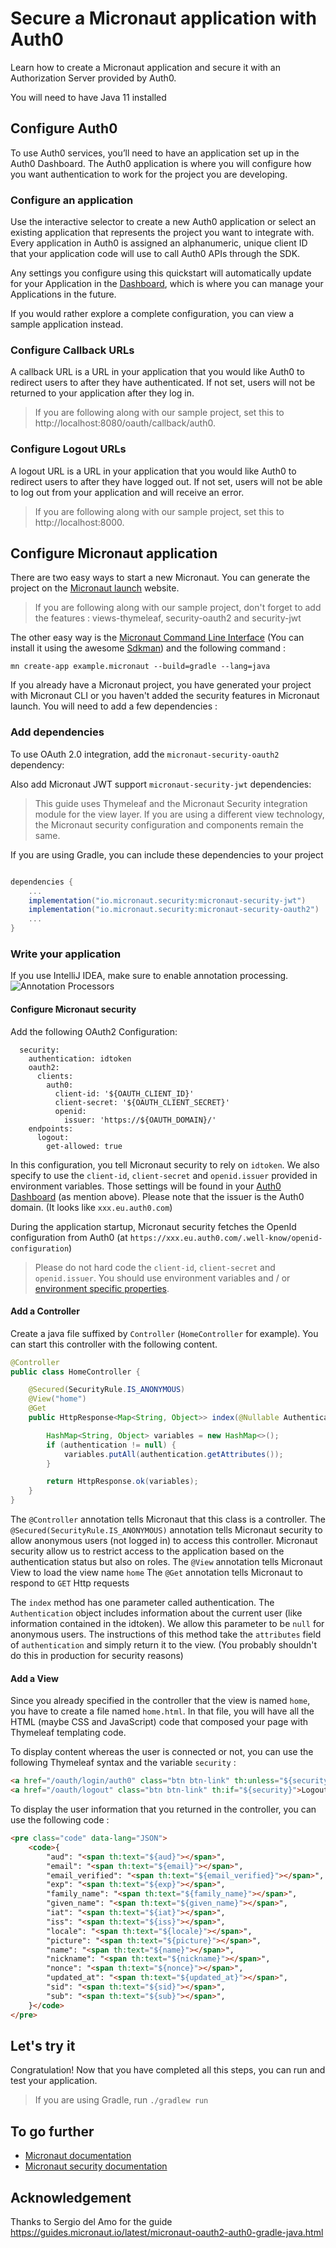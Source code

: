 # Secure a Micronaut application with Auth0

Learn how to create a Micronaut application and secure it with an Authorization Server provided by Auth0.

You will need to have Java 11 installed

## Configure Auth0

To use Auth0 services, you’ll need to have an application set up in the Auth0 Dashboard. The Auth0 application is where you will configure how you want authentication to work for the project you are developing.

### Configure an application

Use the interactive selector to create a new Auth0 application or select an existing application that represents the project you want to integrate with. Every application in Auth0 is assigned an alphanumeric, unique client ID that your application code will use to call Auth0 APIs through the SDK.

Any settings you configure using this quickstart will automatically update for your Application in the [Dashboard](https://manage.auth0.com/dashboard/), which is where you can manage your Applications in the future.

If you would rather explore a complete configuration, you can view a sample application instead.

### Configure Callback URLs 

A callback URL is a URL in your application that you would like Auth0 to redirect users to after they have authenticated. If not set, users will not be returned to your application after they log in.

> If you are following along with our sample project, set this to http://localhost:8080/oauth/callback/auth0.

### Configure Logout URLs

A logout URL is a URL in your application that you would like Auth0 to redirect users to after they have logged out. If not set, users will not be able to log out from your application and will receive an error.

> If you are following along with our sample project, set this to http://localhost:8000.

## Configure Micronaut application

There are two easy ways to start a new Micronaut. You can generate the project on the [Micronaut launch](https://micronaut.io/launch/) website. 
> If you are following along with our sample project, don't forget to add the features : views-thymeleaf, security-oauth2 and security-jwt

The other easy way is the [Micronaut Command Line Interface](https://docs.micronaut.io/latest/guide/#cli) (You can install it using the awesome [Sdkman](https://sdkman.io/)) and the following command : 

`mn create-app example.micronaut --build=gradle --lang=java`

If you already have a Micronaut project, you have generated your project with Micronaut CLI or you haven't added the security features in Micronaut launch. You will need to add a few dependencies :

### Add dependencies

To use OAuth 2.0 integration, add the `micronaut-security-oauth2` dependency:

Also add Micronaut JWT support `micronaut-security-jwt` dependencies:

> This guide uses Thymeleaf and the Micronaut Security integration module for the view layer. If you are using a different view technology, the Micronaut security configuration and components remain the same.

If you are using Gradle, you can include these dependencies to your project
```groovy

dependencies {
    ...
    implementation("io.micronaut.security:micronaut-security-jwt")
    implementation("io.micronaut.security:micronaut-security-oauth2")
    ...
}
```

### Write your application

If you use IntelliJ IDEA, make sure to enable annotation processing.
![Annotation Processors](docs/annotationprocessorsintellij.png)

#### Configure Micronaut security

Add the following OAuth2 Configuration:

```
  security:
    authentication: idtoken 
    oauth2:
      clients:
        auth0: 
          client-id: '${OAUTH_CLIENT_ID}' 
          client-secret: '${OAUTH_CLIENT_SECRET}' 
          openid:
            issuer: 'https://${OAUTH_DOMAIN}/' 
    endpoints:
      logout:
        get-allowed: true 
```
In this configuration, you tell Micronaut security to rely on `idtoken`. 
We also specify to use the `client-id`, `client-secret` and `openid.issuer` provided in environment variables. Those settings will be found in your [Auth0 Dashboard](https://manage.auth0.com/dashboard/) (as mention above). Please note that the issuer is the Auth0 domain. (It looks like `xxx.eu.auth0.com`)

During the application startup, Micronaut security fetches the OpenId configuration from Auth0 (at `https://xxx.eu.auth0.com/.well-know/openid-configuration`) 

> Please do not hard code the `client-id`, `client-secret` and `openid.issuer`. You should use environment variables and / or [environment specific properties](https://docs.micronaut.io/latest/guide/#propertySource).

#### Add a Controller

Create a java file suffixed by `Controller` (`HomeController` for example). 
You can start this controller with the following content.

```java
@Controller
public class HomeController {

    @Secured(SecurityRule.IS_ANONYMOUS)
    @View("home") 
    @Get
    public HttpResponse<Map<String, Object>> index(@Nullable Authentication authentication) {

        HashMap<String, Object> variables = new HashMap<>();
        if (authentication != null) {
            variables.putAll(authentication.getAttributes());
        }

        return HttpResponse.ok(variables);
    }
}
```

The `@Controller` annotation tells Micronaut that this class is a controller.
The `@Secured(SecurityRule.IS_ANONYMOUS)` annotation tells Micronaut security to allow anonymous users (not logged in) to access this controller. Micronaut security allow us to restrict access to the application based on the authentication status but also on roles.
The `@View` annotation tells Micronaut View to load the view name `home` 
The `@Get` annotation tells Micronaut to respond to `GET` Http requests

The `index` method has one parameter called authentication. The `Authentication` object includes information about the current user (like information contained in the idtoken). We allow this parameter to be `null` for anonymous users. The instructions of this method take the `attributes` field of `authentication` and simply return it to the view. (You probably shouldn't do this in production for security reasons)

#### Add a View

Since you already specified in the controller that the view is named `home`, you have to create a file named `home.html`.
In that file, you will have all the HTML (maybe CSS and JavaScript) code that composed your page with Thymeleaf templating code. 

To display content whereas the user is connected or not, you can use the following Thymeleaf syntax and the variable `security` : 
```html
<a href="/oauth/login/auth0" class="btn btn-link" th:unless="${security}">Enter</a>
<a href="/oauth/logout" class="btn btn-link" th:if="${security}">Logout</a>
```

To display the user information that you returned in the controller, you can use the following code : 
```html
<pre class="code" data-lang="JSON">
    <code>{
        "aud": "<span th:text="${aud}"></span>",
        "email": "<span th:text="${email}"></span>",
        "email_verified": "<span th:text="${email_verified}"></span>",
        "exp": "<span th:text="${exp}"></span>",
        "family_name": "<span th:text="${family_name}"></span>",
        "given_name": "<span th:text="${given_name}"></span>",
        "iat": "<span th:text="${iat}"></span>",
        "iss": "<span th:text="${iss}"></span>",
        "locale": "<span th:text="${locale}"></span>",
        "picture": "<span th:text="${picture}"></span>",
        "name": "<span th:text="${name}"></span>",
        "nickname": "<span th:text="${nickname}"></span>",
        "nonce": "<span th:text="${nonce}"></span>",
        "updated_at": "<span th:text="${updated_at}"></span>",
        "sid": "<span th:text="${sid}"></span>",
        "sub": "<span th:text="${sub}"></span>",
    }</code>
</pre>
```

## Let's try it

Congratulation! Now that you have completed all this steps, you can run and test your application. 
> If you are using Gradle, run `./gradlew run`

## To go further

- [Micronaut documentation](https://docs.micronaut.io/latest/guide/)
- [Micronaut security documentation](https://micronaut-projects.github.io/micronaut-security/latest/guide/)

## Acknowledgement

Thanks to Sergio del Amo for the guide https://guides.micronaut.io/latest/micronaut-oauth2-auth0-gradle-java.html
